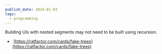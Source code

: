 ```yaml
---
publish_date: 2024-01-03
tags:
  - programming
---
```


Building UIs with nested segments may not need to be built using recursion. 
-  [https://ratfactor.com/cards/fake-trees](https://ratfactor.com/cards/fake-trees)
